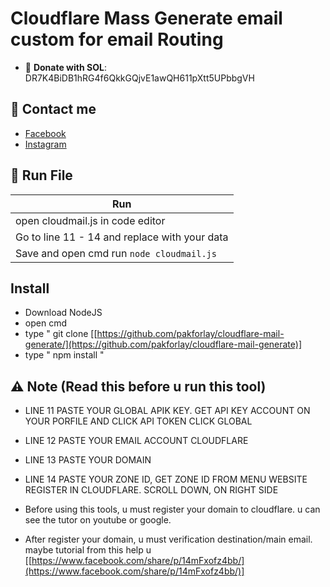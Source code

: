 # Cloudflare Mass Generate email custom for email Routing

- 🔗 **Donate with SOL**: DR7K4BiDB1hRG4f6QkkGQjvE1awQH611pXtt5UPbbgVH

## 📢 Contact me

- [Facebook](https://facebook.com/justaldog)
- [Instagram](https://instagram.com/potaldogg)


## 🚀 Run File

|                        Run                        |
| --------------------------------------------------| 
|                   open cloudmail.js in code editor             |
|    Go to line 11 - 14 and replace with your data  |
|       Save and open cmd run `node cloudmail.js`   |


## Install

- Download NodeJS
- open cmd
- type " git clone [[https://github.com/pakforlay/cloudflare-mail-generate/](https://github.com/pakforlay/cloudflare-mail-generate)]
- type " npm install "

## ⚠️ Note (Read this before u run this tool)
- LINE 11 PASTE YOUR GLOBAL APIK KEY. GET API KEY ACCOUNT ON YOUR PORFILE AND CLICK API TOKEN CLICK GLOBAL
- LINE 12 PASTE YOUR EMAIL ACCOUNT CLOUDFLARE
- LINE 13 PASTE YOUR DOMAIN
- LINE 14 PASTE YOUR ZONE ID, GET ZONE ID FROM MENU WEBSITE REGISTER IN CLOUDFLARE. SCROLL DOWN, ON RIGHT SIDE

- Before using this tools, u must register your domain to cloudflare. u can see the tutor on youtube or google.
- After register your domain, u must verification destination/main email. maybe tutorial from this help u [[https://www.facebook.com/share/p/14mFxofz4bb/](https://www.facebook.com/share/p/14mFxofz4bb/)]
